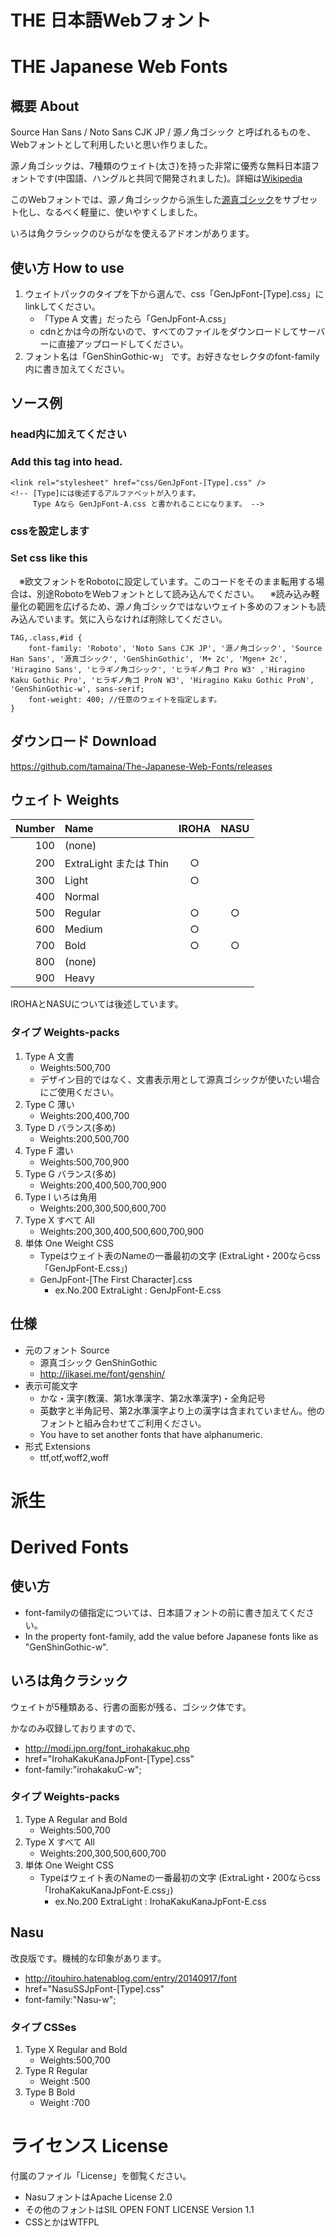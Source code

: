 # THE 日本語Webフォント
# THE Japanese Web Fonts

## 概要 About

Source Han Sans / Noto Sans CJK JP / 源ノ角ゴシック と呼ばれるものを、Webフォントとして利用したいと思い作りました。

源ノ角ゴシックは、7種類のウェイト(太さ)を持った非常に優秀な無料日本語フォントです(中国語、ハングルと共同で開発されました)。詳細は[Wikipedia](https://ja.wikipedia.org/wiki/Source_Han_Sans)

このWebフォントでは、源ノ角ゴシックから派生した[源真ゴシック](http://jikasei.me/font/genshin/)をサブセット化し、なるべく軽量に、使いやすくしました。

いろは角クラシックのひらがなを使えるアドオンがあります。

## 使い方 How to use

1. ウェイトパックのタイプを下から選んで、css「GenJpFont-[Type].css」にlinkしてください。
    - 「Type A 文書」だったら「GenJpFont-A.css」
    - cdnとかは今の所ないので、すべてのファイルをダウンロードしてサーバーに直接アップロードしてください。
2. フォント名は「GenShinGothic-w」 です。お好きなセレクタのfont-family内に書き加えてください。

## ソース例

### head内に加えてください
### Add this tag into head.

    <link rel="stylesheet" href="css/GenJpFont-[Type].css" />
    <!-- [Type]には後述するアルファベットが入ります。
         Type Aなら GenJpFont-A.css と書かれることになります。 -->

### cssを設定します
### Set css like this
　※欧文フォントをRobotoに設定しています。このコードをそのまま転用する場合は、別途RobotoをWebフォントとして読み込んでください。
　※読み込み軽量化の範囲を広げるため、源ノ角ゴシックではないウェイト多めのフォントも読み込んでいます。気に入らなければ削除してください。

    TAG,.class,#id {
        font-family: 'Roboto', 'Noto Sans CJK JP', '源ノ角ゴシック', 'Source Han Sans', '源真ゴシック', 'GenShinGothic', 'M+ 2c', 'Mgen+ 2c', 'Hiragino Sans', 'ヒラギノ角ゴシック', 'ヒラギノ角ゴ Pro W3' ,'Hiragino Kaku Gothic Pro', 'ヒラギノ角ゴ ProN W3', 'Hiragino Kaku Gothic ProN', 'GenShinGothic-w', sans-serif;
        font-weight: 400; //任意のウェイトを指定します。
    }

## ダウンロード Download

https://github.com/tamaina/The-Japanese-Web-Fonts/releases

## ウェイト Weights

|Number|Name                   |IROHA|NASU |
|-----:|:----------------------|:---:|:---:|
|100   |(none)                 |     |     |
|200   |ExtraLight または Thin |○   |     |
|300   |Light                  |○   |     |
|400   |Normal                 |     |     |
|500   |Regular                |○   |○   |
|600   |Medium                 |○   |     |
|700   |Bold                   |○   |○   |
|800   |(none)                 |     |     |
|900   |Heavy                  |     |     |

IROHAとNASUについては後述しています。

### タイプ Weights-packs

1. Type A 文書
    - Weights:500,700
    - デザイン目的ではなく、文書表示用として源真ゴシックが使いたい場合にご使用ください。
2. Type C 薄い
    - Weights:200,400,700
3. Type D バランス(多め)
    - Weights:200,500,700
4. Type F 濃い
    - Weights:500,700,900
5. Type G バランス(多め)
    - Weights:200,400,500,700,900
6. Type I いろは角用
    - Weights:200,300,500,600,700
6. Type X すべて All
    - Weights:200,300,400,500,600,700,900
7. 単体 One Weight CSS
    - Typeはウェイト表のNameの一番最初の文字 (ExtraLight・200ならcss「GenJpFont-E.css」)
    - GenJpFont-[The First Character].css 
      - ex.No.200 ExtraLight : GenJpFont-E.css

## 仕様
- 元のフォント Source
  - 源真ゴシック GenShinGothic
  - http://jikasei.me/font/genshin/
- 表示可能文字
  - かな・漢字(教漢、第1水準漢字、第2水準漢字)・全角記号
  - 英数字と半角記号、第2水準漢字より上の漢字は含まれていません。他のフォントと組み合わせてご利用ください。
  - You have to set another fonts that have alphanumeric.
- 形式 Extensions
  - ttf,otf,woff2,woff

# 派生
# Derived Fonts

## 使い方

- font-familyの値指定については、日本語フォントの前に書き加えてください。
- In the property font-family, add the value before Japanese fonts like as "GenShinGothic-w".

## いろは角クラシック

ウェイトが5種類ある、行書の面影が残る、ゴシック体です。

かなのみ収録しておりますので、

- http://modi.jpn.org/font_irohakakuc.php
- href="IrohaKakuKanaJpFont-[Type].css"
- font-family:"irohakakuC-w";

### タイプ Weights-packs

1. Type A Regular and Bold
    - Weights:500,700
2. Type X すべて All
    - Weights:200,300,500,600,700
3. 単体 One Weight CSS
    - Typeはウェイト表のNameの一番最初の文字 (ExtraLight・200ならcss「IrohaKakuKanaJpFont-E.css」)
        - ex.No.200 ExtraLight : IrohaKakuKanaJpFont-E.css

## Nasu

改良版です。機械的な印象があります。

- http://itouhiro.hatenablog.com/entry/20140917/font
- href="NasuSSJpFont-[Type].css"
- font-family:"Nasu-w";

### タイプ CSSes

1. Type X Regular and Bold
    - Weights:500,700
2. Type R Regular
    - Weight :500
3. Type B Bold
    - Weight :700

# ライセンス License

付属のファイル「License」を御覧ください。

- NasuフォントはApache License 2.0
- その他のフォントはSIL OPEN FONT LICENSE Version 1.1
- CSSとかはWTFPL